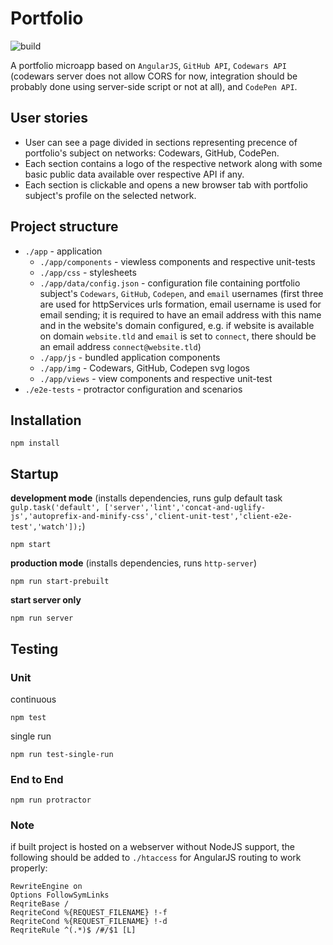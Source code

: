 # Portfolio

![build](https://travis-ci.org/rfprod/portfolio.svg?branch=master)

A portfolio microapp based on `AngularJS`, `GitHub API`, `Codewars API` (codewars server does not allow CORS for now, integration should be probably done using server-side script or not at all), and `CodePen API`.

## User stories

* User can see a page divided in sections representing precence of portfolio's subject on networks: Codewars, GitHub, CodePen.
* Each section contains a logo of the respective network along with some basic public data available over respective API if any.
* Each section is clickable and opens a new browser tab with portfolio subject's profile on the selected network.

## Project structure

* `./app` - application
  * `./app/components` - viewless components and respective unit-tests
  * `./app/css` - stylesheets
  * `./app/data/config.json` - configuration file containing portfolio subject's `Codewars`, `GitHub`, `Codepen`, and `email` usernames (first three are used for httpServices urls formation, email username is used for email sending; it is required to have an email address with this name and in the website's domain configured, e.g. if website is available on domain `website.tld` and `email` is set to `connect`, there should be an email address `connect@website.tld`)
  * `./app/js` - bundled application components
  * `./app/img` - Codewars, GitHub, Codepen svg logos
  * `./app/views` - view components and respective unit-test
* `./e2e-tests` - protractor configuration and scenarios

## Installation

```
npm install
```

## Startup

**development mode** (installs dependencies, runs gulp default task `gulp.task('default', ['server','lint','concat-and-uglify-js','autoprefix-and-minify-css','client-unit-test','client-e2e-test','watch']);`)

```
npm start
```

**production mode** (installs dependencies, runs `http-server`)

```
npm run start-prebuilt
```

**start server only**

```
npm run server
```

## Testing

### Unit

continuous

```
npm test
```

single run

```
npm run test-single-run
```

### End to End

```
npm run protractor
```

### Note

if built project is hosted on a webserver without NodeJS support, the following should be added to `./htaccess` for AngularJS routing to work properly:

```
RewriteEngine on
Options FollowSymLinks
ReqriteBase /
ReqriteCond %{REQUEST_FILENAME} !-f
ReqriteCond %{REQUEST_FILENAME} !-d
ReqriteRule ^(.*)$ /#/$1 [L]
```
